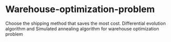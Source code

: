 # Warehouse-optimization-problem
Choose the shipping method that saves the most cost.
Differential evolution algorithm and Simulated annealing algorithm for warehouse optimization problem
